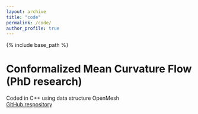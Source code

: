 ```yaml
---
layout: archive
title: "code"
permalink: /code/
author_profile: true
---
```


{% include base_path %}

Conformalized Mean Curvature Flow (PhD research)
======
Coded in C++ using data structure OpenMesh <br />
[GitHub respository](https://github.com/karrywong/Conformalized-Mean-Curvature-Flow)
